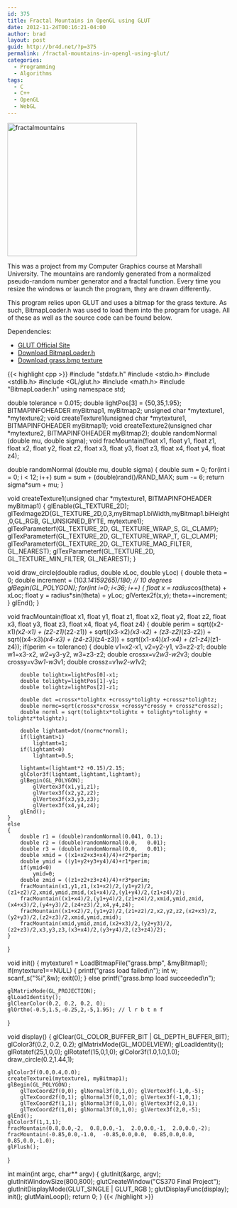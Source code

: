 ```yaml
---
id: 375
title: Fractal Mountains in OpenGL using GLUT
date: 2012-11-24T00:16:21-04:00
author: brad
layout: post
guid: http://br4d.net/?p=375
permalink: /fractal-mountains-in-opengl-using-glut/
categories:
  - Programming
  - Algorithms
tags:
  - C
  - C++
  - OpenGL
  - WebGL
---
```

[<img src="/images/2015/01/fractalmountains-292x300.png" alt="fractalmountains" width="292" height="300" class="float-right size-medium wp-image-376" srcset="/images/2015/01/fractalmountains-292x300.png 292w, /images/2015/01/fractalmountains.png 490w" sizes="(max-width: 292px) 100vw, 292px" />](/images/2015/01/fractalmountains.png)

This was a project from my Computer Graphics course at Marshall University. The mountains are randomly generated from a normalized pseudo-random number generator and a fractal function. Every time you resize the windows or launch the program, they are drawn differently.

<!--more-->

This program relies upon GLUT and uses a bitmap for the grass texture. As such, BitmapLoader.h was used to load them into the program for usage. All of these as well as the source code can be found below.

Dependencies:

  * [GLUT Official Site](http://user.xmission.com/~nate/glut.html)
  * [Download BitmapLoader.h](/images/2015/01/BitmapLoader.h)
  * [Download grass.bmp texture](/images/2015/01/grass.bmp)

{{< highlight cpp >}}
#include "stdafx.h"
#include <stdio.h>
#include <stdlib.h>
#include <GL/glut.h>
#include <math.h>
#include "BitmapLoader.h"
using namespace std;

double tolerance = 0.015;
double lightPos[3] = {50,35,1.95};
BITMAPINFOHEADER myBitmap1, myBitmap2;
unsigned char *mytexture1, *mytexture2;
void createTexture1(unsigned char *mytexture1, BITMAPINFOHEADER myBitmap1);
void createTexture2(unsigned char *mytexture2, BITMAPINFOHEADER myBitmap2);
double randomNormal (double mu, double sigma);
void fracMountain(float x1, float y1, float z1, float x2, float y2, float z2, float x3, float y3, float z3, float x4, float y4, float z4);


double randomNormal (double mu, double sigma)
{
  double sum = 0;
  for(int i = 0; i < 12; i++)
    sum = sum + (double)rand()/RAND_MAX;
  sum -= 6;
  return sigma*sum + mu;
}

void createTexture1(unsigned char *mytexture1, BITMAPINFOHEADER myBitmap1)
{
    glEnable(GL_TEXTURE_2D);
    glTexImage2D(GL_TEXTURE_2D,0,3,myBitmap1.biWidth,myBitmap1.biHeight,0,GL_RGB, GL_UNSIGNED_BYTE, mytexture1);
    glTexParameterf(GL_TEXTURE_2D, GL_TEXTURE_WRAP_S, GL_CLAMP);
    glTexParameterf(GL_TEXTURE_2D, GL_TEXTURE_WRAP_T, GL_CLAMP);
    glTexParameterf(GL_TEXTURE_2D, GL_TEXTURE_MAG_FILTER, GL_NEAREST);
    glTexParameterf(GL_TEXTURE_2D, GL_TEXTURE_MIN_FILTER, GL_NEAREST);
}

void draw_circle(double radius, double xLoc, double yLoc)
{
    double theta = 0;
    double increment = (10*3.14159265)/180; // 10 degrees
    glBegin(GL_POLYGON);
    for(int i=0; i<36; i++)
    {
        float x = radius*cos(theta) + xLoc;
        float y = radius*sin(theta) + yLoc;
        glVertex2f(x,y);
        theta+=increment;
    }
    glEnd();
}

void fracMountain(float x1, float y1, float z1, float x2, float y2, float z2, float x3, float y3, float z3, float x4, float y4, float z4)
{
    double perim = sqrt((x2-x1)*(x2-x1) + (z2-z1)*(z2-z1)) + sqrt((x3-x2)*(x3-x2) + (z3-z2)*(z3-z2))
        + sqrt((x4-x3)*(x4-x3) + (z4-z3)*(z4-z3)) + sqrt((x1-x4)*(x1-x4) + (z1-z4)*(z1-z4));
    if(perim <= tolerance)
    {
        double v1=x2-x1, v2=y2-y1, v3=z2-z1;
        double w1=x3-x2, w2=y3-y2, w3=z3-z2;
        double crossx=v2*w3-w2*v3;
        double crossy=v3*w1-w3*v1;
        double crossz=v1*w2-w1*v2;

        double tolightx=lightPos[0]-x1;
        double tolighty=lightPos[1]-y1;
        double tolightz=lightPos[2]-z1;

        double dot =crossx*tolightx +crossy*tolighty +crossz*tolightz;
        double normc=sqrt(crossx*crossx +crossy*crossy + crossz*crossz);
        double norml = sqrt(tolightx*tolightx + tolighty*tolighty + tolightz*tolightz);

        double lightamt=dot/(normc*norml);
        if(lightamt>1)
            lightamt=1;
        if(lightamt<0)
            lightamt=0.5;

        lightamt=(lightamt*2 +0.15)/2.15;
        glColor3f(lightamt,lightamt,lightamt);
        glBegin(GL_POLYGON);
            glVertex3f(x1,y1,z1);
            glVertex3f(x2,y2,z2);
            glVertex3f(x3,y3,z3);
            glVertex3f(x4,y4,z4);
        glEnd();
    }
    else
    {
        double r1 = (double)randomNormal(0.041, 0.1);
        double r2 = (double)randomNormal(0.0,   0.01);
        double r3 = (double)randomNormal(0.0,   0.01);
        double xmid = ((x1+x2+x3+x4)/4)+r2*perim;
        double ymid = ((y1+y2+y3+y4)/4)+r1*perim;
        if(ymid<0)
            ymid=0;
        double zmid = ((z1+z2+z3+z4)/4)+r3*perim;
        fracMountain(x1,y1,z1,(x1+x2)/2,(y1+y2)/2,(z1+z2)/2,xmid,ymid,zmid,(x1+x4)/2,(y1+y4)/2,(z1+z4)/2);
        fracMountain((x1+x4)/2,(y1+y4)/2,(z1+z4)/2,xmid,ymid,zmid,(x4+x3)/2,(y4+y3)/2,(z4+z3)/2,x4,y4,z4);
        fracMountain((x1+x2)/2,(y1+y2)/2,(z1+z2)/2,x2,y2,z2,(x2+x3)/2,(y2+y3)/2,(z2+z3)/2,xmid,ymid,zmid);
        fracMountain(xmid,ymid,zmid,(x2+x3)/2,(y2+y3)/2,(z2+z3)/2,x3,y3,z3,(x3+x4)/2,(y3+y4)/2,(z3+z4)/2);
    }
}

void init()
{
    mytexture1 = LoadBitmapFile("grass.bmp", &myBitmap1);
    if(mytexture1==NULL)
    {
        printf("grass load failed\n");
        int w;
        scanf_s("%i",&w);
        exit(0);
    }
    else
        printf("grass.bmp load succeeded\n");

    glMatrixMode(GL_PROJECTION);
    glLoadIdentity();
    glClearColor(0.2, 0.2, 0.2, 0);
    glOrtho(-0.5,1.5,-0.25,2,-5,1.95); // l r b t n f
}

void display()
{
    glClear(GL_COLOR_BUFFER_BIT | GL_DEPTH_BUFFER_BIT);
    glColor3f(0.2, 0.2, 0.2);
    glMatrixMode(GL_MODELVIEW);
    glLoadIdentity();
    glRotatef(25,1,0,0);
    glRotatef(15,0,1,0);
    glColor3f(1.0,1.0,1.0);
    draw_circle(0.2,1.44,1);


    glColor3f(0.0,0.4,0.0);
    createTexture1(mytexture1, myBitmap1);
    glBegin(GL_POLYGON);
        glTexCoord2f(0,0); glNormal3f(0,1,0); glVertex3f(-1,0,-5);
        glTexCoord2f(0,1); glNormal3f(0,1,0); glVertex3f(-1,0,1);
        glTexCoord2f(1,1); glNormal3f(0,1,0); glVertex3f(2,0,1);
        glTexCoord2f(1,0); glNormal3f(0,1,0); glVertex3f(2,0,-5);
    glEnd();
    glColor3f(1,1,1);
    fracMountain(0.8,0.0,-2,  0.8,0.0,-1,  2.0,0.0,-1,  2.0,0.0,-2);
    fracMountain(-0.85,0.0,-1.0,  -0.85,0.0,0.0,  0.85,0.0,0.0,  0.85,0.0,-1.0);
    glFlush();
}

int main(int argc, char** argv)
{
    glutInit(&argc, argv);
    glutInitWindowSize(800,800);
    glutCreateWindow("CS370 Final Project");
    glutInitDisplayMode(GLUT_SINGLE | GLUT_RGB );
    glutDisplayFunc(display);
    init();
    glutMainLoop();
    return 0;
}
{{< /highlight >}}
